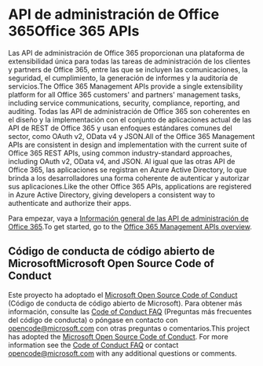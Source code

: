 # <a name="office-365-management-apis"></a><span data-ttu-id="0d884-101">API de administración de Office 365</span><span class="sxs-lookup"><span data-stu-id="0d884-101">Office 365 APIs</span></span>

<span data-ttu-id="0d884-102">Las API de administración de Office 365 proporcionan una plataforma de extensibilidad única para todas las tareas de administración de los clientes y partners de Office 365, entre las que se incluyen las comunicaciones, la seguridad, el cumplimiento, la generación de informes y la auditoría de servicios.</span><span class="sxs-lookup"><span data-stu-id="0d884-102">The Office 365 Management APIs provide a single extensibility platform for all Office 365 customers' and partners' management tasks, including service communications, security, compliance, reporting, and auditing.</span></span> <span data-ttu-id="0d884-103">Todas las API de administración de Office 365 son coherentes en el diseño y la implementación con el conjunto de aplicaciones actual de las API de REST de Office 365 y usan enfoques estándares comunes del sector, como OAuth v2, OData v4 y JSON.</span><span class="sxs-lookup"><span data-stu-id="0d884-103">All of the Office 365 Management APIs are consistent in design and implementation with the current suite of Office 365 REST APIs, using common industry-standard approaches, including OAuth v2, OData v4, and JSON.</span></span> <span data-ttu-id="0d884-104">Al igual que las otras API de Office 365, las aplicaciones se registran en Azure Active Directory, lo que brinda a los desarrolladores una forma coherente de autenticar y autorizar sus aplicaciones.</span><span class="sxs-lookup"><span data-stu-id="0d884-104">Like the other Office 365 APIs, applications are registered in Azure Active Directory, giving developers a consistent way to authenticate and authorize their apps.</span></span>

<span data-ttu-id="0d884-105">Para empezar, vaya a [Información general de las API de administración de Office 365](https://docs.microsoft.com/es-ES/office/office-365-management-api/office-365-management-apis-overview).</span><span class="sxs-lookup"><span data-stu-id="0d884-105">To get started, go to the [Office 365 Management APIs overview](https://docs.microsoft.com/es-ES/office/office-365-management-api/office-365-management-apis-overview).</span></span>



## <a name="microsoft-open-source-code-of-conduct"></a><span data-ttu-id="0d884-106">Código de conducta de código abierto de Microsoft</span><span class="sxs-lookup"><span data-stu-id="0d884-106">Microsoft Open Source Code of Conduct</span></span>
<span data-ttu-id="0d884-p102">Este proyecto ha adoptado el [Microsoft Open Source Code of Conduct](https://opensource.microsoft.com/codeofconduct/) (Código de conducta de código abierto de Microsoft). Para obtener más información, consulte las [Code of Conduct FAQ](https://opensource.microsoft.com/codeofconduct/faq/) (Preguntas más frecuentes del código de conducta) o póngase en contacto con [opencode@microsoft.com](mailto:opencode@microsoft.com) con otras preguntas o comentarios.</span><span class="sxs-lookup"><span data-stu-id="0d884-p102">This project has adopted the [Microsoft Open Source Code of Conduct](https://opensource.microsoft.com/codeofconduct/). For more information see the [Code of Conduct FAQ](https://opensource.microsoft.com/codeofconduct/faq/) or contact [opencode@microsoft.com](mailto:opencode@microsoft.com) with any additional questions or comments.</span></span>